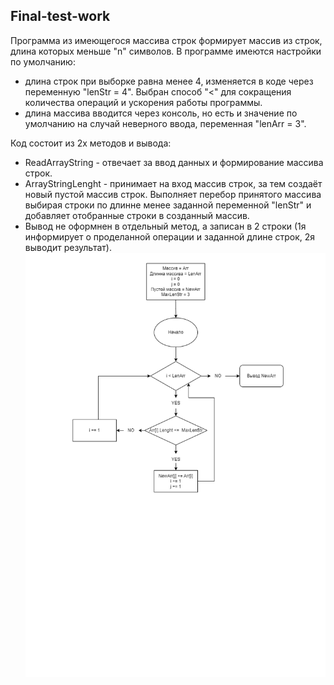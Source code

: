 ## Final-test-work
Программа из имеющегося массива строк формирует массив из строк, длина которых меньше "n" символов. 
В программе имеются настройки по умолчанию: 
*   длина строк при выборке равна менее 4, изменяется в коде через переменную "lenStr = 4". 
    Выбран способ "<" для сокращения количества операций и ускорения работы программы.
*   длина массива вводится через консоль, но есть и значение по умолчанию на случай неверного ввода, переменная "lenArr = 3".

Код состоит из 2х методов и вывода:
*   ReadArrayString - отвечает за ввод данных и формирование массива строк.
*   ArrayStringLenght - принимает на вход массив строк, за тем создаёт новый пустой массив строк. 
Выполняет перебор принятого массива выбирая строки по длинне менее заданной переменной "lenStr" и добавляет отобранные строки в созданный массив.
*   Вывод не оформнен в отдельный метод, а записан в 2 строки (1я информирует о проделанной операции и заданной длине строк, 2я выводит результат).
![Блок-схема](Final-test-work.drawio.png)
